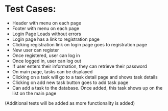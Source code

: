 # Test Cases:

* Header with menu on each page
* Footer with menu on each page
* Login Page Loads without errors
* Login page has a link to registration page
* Clicking registration link on login page goes to registration page
* New user can register
* Once registered, user can log in
* Once logged in, user can log out
* If user enters their information, they can retrieve their password
* On main page, tasks can be displayed
* Clicking on a task will go to a task detail page and shows task details
* Clicking on add new task button goes to add task page
* Can add a task to the database. Once added, this task shows up on the list on the main page

(Additional tests will be added as more functionality is added)

